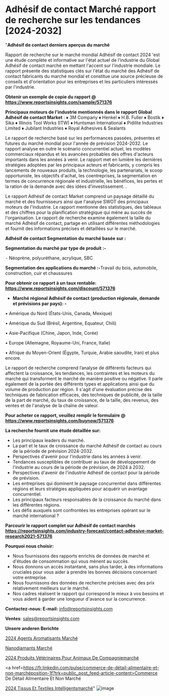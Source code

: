 # Adhésif de contact Marché rapport de recherche sur les tendances [2024-2032]

"<strong>Adhésif de contact derniers aperçus du marché</strong>

Rapport de recherche sur le marché mondial Adhésif de contact 2024 'est une étude complète et informative sur l'état actuel de l'industrie du Global Adhésif de contact marché en mettant l'accent sur l'industrie mondiale. Le rapport présente des statistiques clés sur l'état du marché des Adhésif de contact fabricants du marché mondial et constitue une source précieuse de conseils et d'orientation pour les entreprises et les particuliers intéressés par l'industrie.

<strong>Obtenir un exemple de copie du rapport @ <a href=https://www.reportsinsights.com/sample/571376>https://www.reportsinsights.com/sample/571376</a></strong>

<strong>Principaux moteurs de l'industrie mentionnés dans le rapport Global Adhésif de contact Market</strong> :
♦ 3M Company
♦ Henkel
♦ H.B. Fuller
♦ Bostik
♦ Sika
♦ Illinois Tool Works (ITW)
♦ Huntsman International
♦ Pidilite Industries Limited
♦ Jubilant Industries
♦ Royal Adhesives & Sealants

Le rapport de recherche basé sur les performances passées, présentes et futures du marché mondial pour l'année de prévision 2024-2032. Le rapport analyse en outre le scénario concurrentiel actuel, les modèles commerciaux répandus et les avancées probables des offres d'acteurs importants dans les années à venir. Le rapport met en lumière les dernières stratégies adoptées par les principaux acteurs et fabricants, y compris les lancements de nouveaux produits, la technologie, les partenariats, le scoop opportuniste, les objectifs d'achat, les coentreprises, la segmentation en termes de concurrence régionale et industrielle, les bénéfices, les pertes et la ration de la demande avec des idées d'investissement. .

Le rapport Adhésif de contact Market comprend un paysage détaillé du marché et des fournisseurs ainsi que l'analyse SWOT des principaux moteurs de l'industrie. Le rapport mentionne des statistiques, des tableaux et des chiffres pour la planification stratégique qui mène au succès de l'organisation. Le rapport de recherche examine également la taille du marché Adhésif de contact, partage en utilisant différentes méthodologies et fournit des informations précises et détaillées sur le marché.

<strong>Adhésif de contact Segmentation du marché basée sur :</strong>

<strong>Segmentation du marché par type de produit :-</strong>

⁃ Néoprène, polyuréthane, acrylique, SBC

<strong>Segmentation des applications du marché :-</strong>Travail du bois, automobile, construction, cuir et chaussures

<strong>Pour obtenir ce rapport à un taux rentable: <a href=https://www.reportsinsights.com/discount/571376>https://www.reportsinsights.com/discount/571376</a></strong>
<ul>
  <li><strong>Marché régional Adhésif de contact (production régionale, demande et prévisions par pays): -</strong></li>
</ul>
• Amérique du Nord (États-Unis, Canada, Mexique)

• Amérique du Sud (Brésil, Argentine, Equateur, Chili)

• Asie-Pacifique (Chine, Japon, Inde, Corée)

• Europe (Allemagne, Royaume-Uni, France, Italie)

• Afrique du Moyen-Orient (Égypte, Turquie, Arabie saoudite, Iran) et plus encore.

Le rapport de recherche comprend l’analyse de différents facteurs qui affectent la croissance, les tendances, les contraintes et les moteurs du marché qui transforment le marché de manière positive ou négative. Il parle également de la portée des différents types et applications ainsi que du volume de production par région. Il s'agit d'une évaluation précise des techniques de fabrication efficaces, des techniques de publicité, de la taille de la part de marché, du taux de croissance, de la taille, des revenus, des ventes et de l'analyse de la chaîne de valeur.

<strong>Pour acheter ce rapport, veuillez remplir le formulaire @   <a href=https://www.reportsinsights.com/buynow/571376>https://www.reportsinsights.com/buynow/571376</a></strong>

<strong>La recherche fournit une étude détaillée sur:</strong>
<ul>
  <li>Les principaux leaders du marché.</li>
  <li>La part et le taux de croissance du marché Adhésif de contact au cours de la période de prévision 2024-2032.</li>
  <li>Perspectives d'avenir pour l'industrie dans les années à venir.</li>
  <li>Tendances susceptibles de contribuer au taux de développement de l'industrie au cours de la période de prévision, de 2024 à 2032.</li>
  <li>Perspectives d'avenir de l'industrie Adhésif de contact pour la période de prévision.</li>
  <li>Les entreprises qui dominent le paysage concurrentiel dans différentes régions et leurs stratégies appliquées pour acquérir un avantage concurrentiel.</li>
  <li>Les principaux facteurs responsables de la croissance du marché dans les différentes régions.</li>
  <li>Les défis auxquels sont confrontées les entreprises opérant sur le marché international ?</li>
</ul>

<strong>Parcourir le rapport complet sur Adhésif de contact marchés <a href=https://reportsinsights.com/industry-forecast/contact-adhesive-market-research2021-571376>https://reportsinsights.com/industry-forecast/contact-adhesive-market-research2021-571376</a></strong>

<strong>Pourquoi nous choisir:</strong>
<ul>
  <li>Nous fournissons des rapports enrichis de données de marché et d'études de consommation qui vous mènent au succès.</li>
  <li>Nous donnons un accès instantané, sans plus tarder, à des informations cruciales pour vous aider à prendre les bonnes décisions concernant votre entreprise.</li>
  <li>Nous fournissons des données de recherche précises avec des prix relativement meilleurs sur le marché.</li>
  <li>Nos cadres réalisent le rapport qui correspond le mieux à vos besoins et vous aident à garder une longueur d'avance sur la concurrence.</li>
</ul>
<strong>Contactez-nous:
</strong><strong>E-mail:</strong> <a href=mailto:info@reportsinsights.com>info@reportsinsights.com</a>

<strong>Ventes</strong>: <a href=mailto:sales@reportsinsights.com>sales@reportsinsights.com</a>

<strong>Unsere anderen Berichte</strong>

<a href=https://www.linkedin.com/pulse/2024-agents-aromatisants-march%C3%A9-informations-70jzc/>2024 Agents Aromatisants Marché</a>

<a href=https://www.linkedin.com/pulse/nanodiamants-march%C3%A9-2024-part-croissance-tendances-10vde/>Nanodiamants Marché</a>

<a href=https://www.linkedin.com/pulse/2024-produits-vétérinaires-pour-animaux-de-compagniemarché-wtopc/>2024 Produits Vétérinaires Pour Animaux De Compagniemarché</a>

<a href=https://fr.linkedin.com/pulse/commerce-de-détail-alimentaire-et-non-marchéposition-1f?trk=public_post_feed-article-content>Commerce De Détail Alimentaire Et Non Marché</a>

<a href=https://www.linkedin.com/pulse/2024-tissus-et-textiles-intelligentsmarch%C3%A9-aper%C3%A7us-qvyif/>2024 Tissus Et Textiles Intelligentsmarché</a>"
![image](https://github.com/daminid12/RItrends/assets/158430485/dced02d9-4f71-4b1c-952a-41208481fb17)
